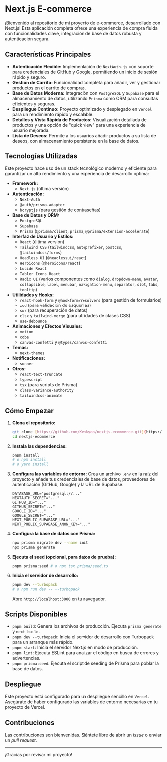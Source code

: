 # Next.js E-commerce

¡Bienvenido al repositorio de mi proyecto de e-commerce, desarrollado con Next.js! Esta aplicación completa ofrece una experiencia de compra fluida con funcionalidades clave, integración de base de datos robusta y autenticación segura.

## Características Principales

- **Autenticación Flexible:** Implementación de `NextAuth.js` con soporte para credenciales de GitHub y Google, permitiendo un inicio de sesión rápido y seguro.
- **Gestión de Carrito:** Funcionalidad completa para añadir, ver y gestionar productos en el carrito de compras.
- **Base de Datos Moderna:** Integración con `PostgreSQL` y `Supabase` para el almacenamiento de datos, utilizando `Prisma` como ORM para consultas eficientes y seguras.
- **Despliegue Continuo:** Proyecto optimizado y desplegado en `Vercel` para un rendimiento rápido y escalable.
- **Detalles y Vista Rápida de Productos:** Visualización detallada de productos y una opción de "quick view" para una experiencia de usuario mejorada.
- **Lista de Deseos:** Permite a los usuarios añadir productos a su lista de deseos, con almacenamiento persistente en la base de datos.

## Tecnologías Utilizadas

Este proyecto hace uso de un stack tecnológico moderno y eficiente para garantizar un alto rendimiento y una experiencia de desarrollo óptima:

- **Framework:**
  - `Next.js` (última versión)
- **Autenticación:**
  - `Next-Auth`
  - `@auth/prisma-adapter`
  - `bcryptjs` (para gestión de contraseñas)
- **Base de Datos y ORM:**
  - `PostgreSQL`
  - `Supabase`
  - `Prisma` (`@prisma/client`, `prisma`, `@prisma/extension-accelerate`)
- **Interfaz de Usuario y Estilos:**
  - `React` (última versión)
  - `Tailwind CSS` (`tailwindcss`, `autoprefixer`, `postcss`, `@tailwindcss/forms`)
  - `Headless UI` (`@headlessui/react`)
  - `Heroicons` (`@heroicons/react`)
  - `Lucide React`
  - `Tabler Icons React`
  - `Radix UI` (varios componentes como `dialog`, `dropdown-menu`, `avatar`, `collapsible`, `label`, `menubar`, `navigation-menu`, `separator`, `slot`, `tabs`, `tooltip`)
- **Utilidades y Hooks:**
  - `react-hook-form` y `@hookform/resolvers` (para gestión de formularios)
  - `zod` (para validación de esquemas)
  - `swr` (para recuperación de datos)
  - `clsx` y `tailwind-merge` (para utilidades de clases CSS)
  - `use-debounce`
- **Animaciones y Efectos Visuales:**
  - `motion`
  - `cobe`
  - `canvas-confetti` y `@types/canvas-confetti`
- **Temas:**
  - `next-themes`
- **Notificaciones:**
  - `sonner`
- **Otros:**
  - `react-text-truncate`
  - `typescript`
  - `tsx` (para scripts de Prisma)
  - `class-variance-authority`
  - `tailwindcss-animate`

## Cómo Empezar

1.  **Clona el repositorio:**
    ```bash
    git clone [https://github.com/Kenkyoo/nextjs-ecommerce.git](https://github.com/Kenkyoo/nextjs-ecommerce.git)
    cd nextjs-ecommerce
    ```
2.  **Instala las dependencias:**
    ```bash
    pnpm install
    # o npm install
    # o yarn install
    ```
3.  **Configura las variables de entorno:**
    Crea un archivo `.env` en la raíz del proyecto y añade tus credenciales de base de datos, proveedores de autenticación (GitHub, Google) y la URL de Supabase.
    ```
    DATABASE_URL="postgresql://..."
    NEXTAUTH_SECRET="..."
    GITHUB_ID="..."
    GITHUB_SECRET="..."
    GOOGLE_ID="..."
    GOOGLE_SECRET="..."
    NEXT_PUBLIC_SUPABASE_URL="..."
    NEXT_PUBLIC_SUPABASE_ANON_KEY="..."
    ```
4.  **Configura la base de datos con Prisma:**
    ```bash
    npx prisma migrate dev --name init
    npx prisma generate
    ```
5.  **Ejecuta el seed (opcional, para datos de prueba):**
    ```bash
    pnpm prisma:seed # o npx tsx prisma/seed.ts
    ```
6.  **Inicia el servidor de desarrollo:**
    ```bash
    pnpm dev --turbopack
    # o npm run dev -- --turbopack
    ```
    Abre `http://localhost:3000` en tu navegador.

## Scripts Disponibles

- `pnpm build`: Genera los archivos de producción. Ejecuta `prisma generate` y `next build`.
- `pnpm dev --turbopack`: Inicia el servidor de desarrollo con Turbopack para un arranque más rápido.
- `pnpm start`: Inicia el servidor Next.js en modo de producción.
- `pnpm lint`: Ejecuta ESLint para analizar el código en busca de errores y advertencias.
- `pnpm prisma:seed`: Ejecuta el script de seeding de Prisma para poblar la base de datos.

## Despliegue

Este proyecto está configurado para un despliegue sencillo en `Vercel`. Asegúrate de haber configurado las variables de entorno necesarias en tu proyecto de Vercel.

## Contribuciones

Las contribuciones son bienvenidas. Siéntete libre de abrir un _issue_ o enviar un _pull request_.

---

¡Gracias por revisar mi proyecto!
